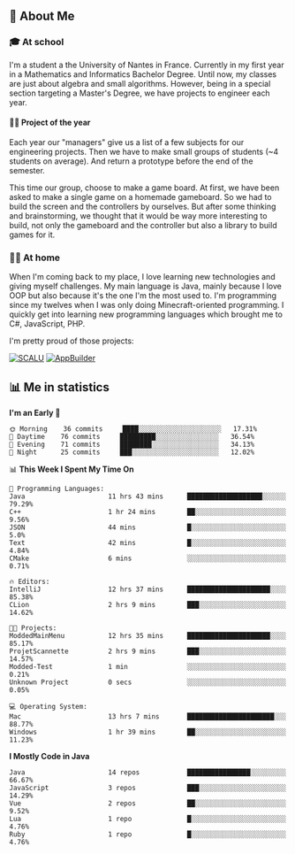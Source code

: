 ## 👀 About Me

### 🎓 At school

I'm a student a the University of Nantes in France. Currently in my first year in a Mathematics and Informatics Bachelor Degree. Until now, my classes are just about algebra and small algorithms. However, being in a special section targeting a Master's Degree, we have projects to engineer each year. 

#### 🔧🔬 Project of the year

Each year our "managers" give us a list of a few subjects for our engineering projects. Then we have to make small groups of students (~4 students on average). And return a prototype before the end of the semester.

This time our group, choose to make a game board. At first, we have been asked to make a single game on a homemade gameboard. So we had to build the screen and the controllers by ourselves. 
But after some thinking and brainstorming, we thought that it would be way more interesting to build, not only the gameboard and the controller but also a library to build games for it.

### 👨‍💻 At home

When I'm coming back to my place, I love learning new technologies and giving myself challenges. My main language is Java, mainly because I love OOP but also because it's the one I'm the most used to. I'm programming since my twelves when I was only doing Minecraft-oriented programming.  I quickly get into learning new programming languages which brought me to C#, JavaScript, PHP. 

I'm pretty proud of those projects:

[![SCALU](https://github-readme-stats.vercel.app/api/pin?username=renardfute&repo=SCALU)](https://github.com/renardfute/scalu)
[![AppBuilder](https://github-readme-stats.vercel.app/api/pin?username=pulsedev2&repo=AppBuilder)](https://github.com/pulsedev2/AppBuilder)

## 📊 Me in statistics
<!--START_SECTION:waka-->
**I'm an Early 🐤** 

```text
🌞 Morning    36 commits     ████░░░░░░░░░░░░░░░░░░░░░   17.31% 
🌆 Daytime    76 commits     █████████░░░░░░░░░░░░░░░░   36.54% 
🌃 Evening    71 commits     ████████░░░░░░░░░░░░░░░░░   34.13% 
🌙 Night      25 commits     ███░░░░░░░░░░░░░░░░░░░░░░   12.02%

```


📊 **This Week I Spent My Time On** 

```text
💬 Programming Languages: 
Java                     11 hrs 43 mins      ███████████████████░░░░░░   79.29% 
C++                      1 hr 24 mins        ██░░░░░░░░░░░░░░░░░░░░░░░   9.56% 
JSON                     44 mins             █░░░░░░░░░░░░░░░░░░░░░░░░   5.0% 
Text                     42 mins             █░░░░░░░░░░░░░░░░░░░░░░░░   4.84% 
CMake                    6 mins              ░░░░░░░░░░░░░░░░░░░░░░░░░   0.71%

🔥 Editors: 
IntelliJ                 12 hrs 37 mins      █████████████████████░░░░   85.38% 
CLion                    2 hrs 9 mins        ███░░░░░░░░░░░░░░░░░░░░░░   14.62%

🐱‍💻 Projects: 
ModdedMainMenu           12 hrs 35 mins      █████████████████████░░░░   85.17% 
ProjetScannette          2 hrs 9 mins        ███░░░░░░░░░░░░░░░░░░░░░░   14.57% 
Modded-Test              1 min               ░░░░░░░░░░░░░░░░░░░░░░░░░   0.21% 
Unknown Project          0 secs              ░░░░░░░░░░░░░░░░░░░░░░░░░   0.05%

💻 Operating System: 
Mac                      13 hrs 7 mins       ██████████████████████░░░   88.77% 
Windows                  1 hr 39 mins        ██░░░░░░░░░░░░░░░░░░░░░░░   11.23%

```

**I Mostly Code in Java** 

```text
Java                     14 repos            ████████████████░░░░░░░░░   66.67% 
JavaScript               3 repos             ███░░░░░░░░░░░░░░░░░░░░░░   14.29% 
Vue                      2 repos             ██░░░░░░░░░░░░░░░░░░░░░░░   9.52% 
Lua                      1 repo              █░░░░░░░░░░░░░░░░░░░░░░░░   4.76% 
Ruby                     1 repo              █░░░░░░░░░░░░░░░░░░░░░░░░   4.76%

```



<!--END_SECTION:waka-->
